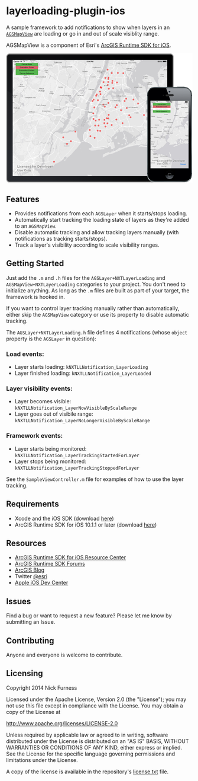 layerloading-plugin-ios
===

A sample framework to add notifications to show when layers in an [`AGSMapView`](https://developers.arcgis.com/ios/api-reference/interface_a_g_s_map_view.html) are loading or go in and out of scale visiblity range.

AGSMapView is a component of Esri's [ArcGIS Runtime SDK for iOS](https://developers.arcgis.com/ios/guide/introduction.htm).

![App](layerloading-plugin-ios.jpg)

## Features
* Provides notifications from each `AGSLayer` when it starts/stops loading.
* Automatically start tracking the loading state of layers as they're added to an `AGSMapView`.
* Disable automatic tracking and allow tracking layers manually (with notifications as tracking starts/stops).
* Track a layer's visibility according to scale visibility ranges.

## Getting Started
Just add the `.m` and `.h` files for the `AGSLayer+NXTLayerLoading` and `AGSMapView+NXTLayerLoading` categories to your project. You don't need to initialize anything. As long as the `.m` files are built as part of your target, the framework is hooked in.

If you want to control layer tracking manually rather than automatically, either skip the `AGSMapView` category or use its property to disable automatic tracking.

The `AGSLayer+NXTLayerLoading.h` file defines 4 notifications (whose `object` property is the `AGSLayer` in question):

### Load events:
* Layer starts loading: `kNXTLLNotification_LayerLoading`
* Layer finished loading: `kNXTLLNotification_LayerLoaded`

### Layer visibility events:
* Layer becomes visible: `kNXTLLNotification_LayerNowVisibleByScaleRange`
* Layer goes out of visibile range: `kNXTLLNotification_LayerNoLongerVisibleByScaleRange`

### Framework events:
* Layer starts being monitored: `kNXTLLNotification_LayerTrackingStartedForLayer`
* Layer stops being monitored: `kNXTLLNotification_LayerTrackingStoppedForLayer`

See the `SampleViewController.m` file for examples of how to use the layer tracking.

## Requirements

* Xcode and the iOS SDK (download [here](https://developer.apple.com/xcode/downloads/))
* ArcGIS Runtime SDK for iOS 10.1.1 or later (download [here](https://developers.arcgis.com/en/downloads/))

## Resources

* [ArcGIS Runtime SDK for iOS Resource Center](https://developers.arcgis.com/ios/guide/introduction.htm)
* [ArcGIS Runtime SDK Forums](http://forums.arcgis.com/forums/78-ArcGIS-Runtime-SDK-for-iOS)
* [ArcGIS Blog](http://blogs.esri.com/esri/arcgis/)
* Twitter [@esri](http://twitter.com/esri)
* [Apple iOS Dev Center](https://developer.apple.com/devcenter/ios/index.action)

## Issues

Find a bug or want to request a new feature?  Please let me know by submitting an Issue.

## Contributing

Anyone and everyone is welcome to contribute. 

## Licensing
Copyright 2014 Nick Furness

Licensed under the Apache License, Version 2.0 (the "License");
you may not use this file except in compliance with the License.
You may obtain a copy of the License at

   http://www.apache.org/licenses/LICENSE-2.0

Unless required by applicable law or agreed to in writing, software
distributed under the License is distributed on an "AS IS" BASIS,
WITHOUT WARRANTIES OR CONDITIONS OF ANY KIND, either express or implied.
See the License for the specific language governing permissions and
limitations under the License.

A copy of the license is available in the repository's [license.txt](license.txt) file.
